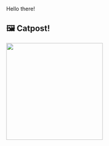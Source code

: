 Hello there!



## 🖼️ Catpost!

<sub>
    <img src="https://cdn2.thecatapi.com/images/d46zPhXx3.jpg" height="256">
</sub>

